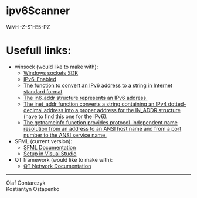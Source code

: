 # ipv6Scanner
WM-I-Z-S1-E5-PZ

# Usefull links:

<ul>
  <li>
    winsock (would like to make with):
    <ul>
      <li><a href="https://docs.microsoft.com/en-us/windows/win32/winsock/windows-sockets-start-page-2" target="_blank">Windows sockets SDK</a></li>
      <li><a href="https://docs.microsoft.com/en-us/windows/win32/winsock/ipv6-enabled-client-code-2" target="_blank">IPv6-Enabled</a></li>
      <li><a href="https://docs.microsoft.com/en-us/windows/win32/api/ip2string/nf-ip2string-rtlipv6addresstostringa" target="_blank">The function to convert an IPv6 address to a string in Internet standard format</a></li>
      <li><a href="https://docs.microsoft.com/en-us/previous-versions/windows/desktop/legacy/ms738560(v=vs.85)" target="_blank">The in6_addr structure represents an IPv6 address.</a></li>
      <li><a href="https://docs.microsoft.com/en-us/windows/win32/api/winsock2/nf-winsock2-inet_addr" target="_blank">The inet_addr function converts a string containing an IPv4 dotted-decimal address into a proper address for the IN_ADDR structure (have to find this one for the IPv6).</a></li>
      <li><a href="https://docs.microsoft.com/en-us/windows/win32/api/ws2tcpip/nf-ws2tcpip-getnameinfo" target="_blank">The getnameinfo function provides protocol-independent name resolution from an address to an ANSI host name and from a port number to the ANSI service name.</a></li>
    </ul>
  </li>
  <li>
    SFML (current version):
    <ul>
      <li><a href="https://www.sfml-dev.org/documentation/2.0/group__network.php" target="_blank">SFML Documentation</a></li>
      <li><a href="https://www.youtube.com/watch?v=eTe7IVncH5E" target="_blank"> Setup in Visual Studio</a></li>
    </ul>
  </li>
  <li>
    QT framework (would like to make with):
    <ul>
      <li><a href="https://doc.qt.io/qt-5/qtnetwork-index.html" target="_blank">QT Network Documentation</a></li>
    </ul>
  </li>
</ul>
<hr>
Olaf Gontarczyk<br/>
Kostiantyn Ostapenko</br>
